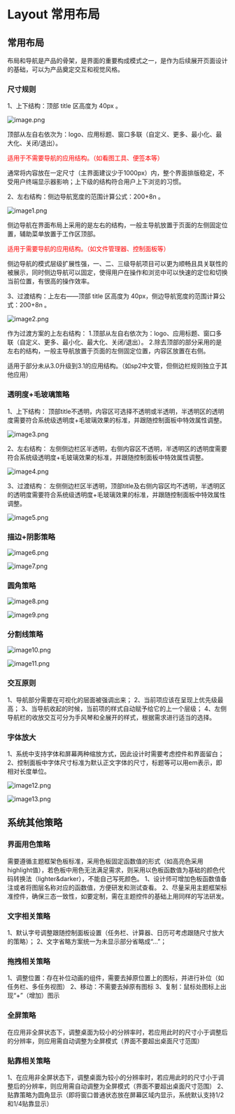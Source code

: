 # Layout 常用布局
## 常用布局
布局和导航是产品的骨架，是界面的重要构成模式之一，是作为后续展开页面设计的基础，可以为产品奠定交互和视觉风格。
### 尺寸规则
1、上下结构：顶部 title 区高度为 40px 。

![image.png](./assets/layout常用布局/image.png)

顶部从左自右依次为：logo、应用标题、窗口多联（自定义、更多、最小化、最大化、关闭/退出）。

<font color="red">适用于不需要导航的应用结构。（如看图工具、便签本等）</font>

通常将内容放在一定尺寸（主界面建议少于1000px）内，整个界面排版稳定，不受用户终端显示器影响；上下级的结构符合用户上下浏览的习惯。

2、左右结构：侧边导航宽度的范围计算公式：200+8n 。


![image1.png](./assets/layout常用布局/image1.png)

侧边导航在界面布局上采用的是左右的结构，一般主导航放置于页面的左侧固定位置，辅助菜单放置于工作区顶部。

<font color="red">适用于需要导航的应用结构。（如文件管理器、控制面板等）</font>

侧边导航的模式层级扩展性强，一、二、三级导航项目可以更为顺畅且具关联性的被展示，同时侧边导航可以固定，使得用户在操作和浏览中可以快速的定位和切换当前位置，有很高的操作效率。

3、过渡结构：上左右——顶部 title 区高度为 40px，侧边导航宽度的范围计算公式：200+8n 。

![image2.png](./assets/layout常用布局/image2.png)

作为过渡方案的上左右结构：
1.顶部从左自右依次为：logo、应用标题、窗口多联（自定义、更多、最小化、最大化、关闭/退出）。
2.除去顶部的部分采用的是左右的结构，一般主导航放置于页面的左侧固定位置，内容区放置在右侧。

适用于部分未从3.0升级到3.1的应用结构。（如sp2中文管，但侧边栏规则独立于其他应用）

### 透明度+毛玻璃策略
1、上下结构：
	顶部title不透明，内容区可选择不透明或半透明，半透明区的透明度需要符合系统级透明度+毛玻璃效果的标准，并跟随控制面板中特效属性调整。
       
![image3.png](./assets/layout常用布局/image3.png)

2、左右结构：
       左侧侧边栏区半透明，右侧内容区不透明，半透明区的透明度需要符合系统级透明度+毛玻璃效果的标准，并跟随控制面板中特效属性调整。
       
![image4.png](./assets/layout常用布局/image4.png)       

3、过渡结构：
       左侧侧边栏区半透明，顶部title及右侧内容区均不透明，半透明区的透明度需要符合系统级透明度+毛玻璃效果的标准，并跟随控制面板中特效属性调整。
       
![image5.png](./assets/layout常用布局/image5.png)

### 描边+阴影策略

![image6.png](./assets/layout常用布局/image6.png)

![image7.png](./assets/layout常用布局/image7.png)

### 圆角策略

![image8.png](./assets/layout常用布局/image8.png)

![image9.png](./assets/layout常用布局/image9.png)

### 分割线策略

![image10.png](./assets/layout常用布局/image10.png)

![image11.png](./assets/layout常用布局/image11.png)


### 交互原则
1、导航部分需要在可视化的层面被强调出来；
2、当前项应该在呈现上优先级最高；
3、当导航收起的时候，当前项的样式自动赋予给它的上一个层级；
4、左侧导航栏的收放交互可分为手风琴和全展开的样式，根据需求进行适当的选择。
### 字体放大
1、系统中支持字体和屏幕两种缩放方式，因此设计时需要考虑控件和界面留白；
2、控制面板中字体尺寸标准为默认正文字体的尺寸，标题等可以用em表示，即相对长度单位。

![image12.png](./assets/layout常用布局/image12.png)

![image13.png](./assets/layout常用布局/image13.png)



## 系统其他策略
### 界面用色策略
需要遵循主题框架色板标准，采用色板固定函数值的形式（如高亮色采用highlight值），若色板中用色无法满足需求，则采用以色板函数值为基础的颜色代码转换法（lighter&darker），不能自己写死颜色。
1、设计师可增加色板函数值备注或者将图层名称对应的函数值，方便研发和测试查看。
2、尽量采用主题框架标准控件，确保三态一致性，如要定制，需在主题控件的基础上用同样的写法研发。
### 文字相关策略
1、默认字号调整跟随控制面板设置（任务栏、计算器、日历可考虑跟随尺寸放大的策略）；
2、文字省略方案统一为未显示部分省略成“...”；
### 拖拽相关策略
1、调整位置：存在补位动画的组件，需要去掉原位置上的图标，并进行补位（如任务栏、多任务视图）
2、移动：不需要去掉原有图标
3、复制：鼠标处图标上出现“+”（增加）图示
### 全屏策略
在应用非全屏状态下，调整桌面为较小的分辨率时，若应用此时的尺寸小于调整后的分辨率，则应用需自动调整为全屏模式（界面不要超出桌面尺寸范围）
### 贴靠相关策略
1、在应用非全屏状态下，调整桌面为较小的分辨率时，若应用此时的尺寸小于调整后的分辨率，则应用需自动调整为全屏模式（界面不要超出桌面尺寸范围）
2、贴靠策略为圆角显示（即将窗口普通状态放在屏幕区域内显示，系统默认支持1/2和1/4贴靠显示）
